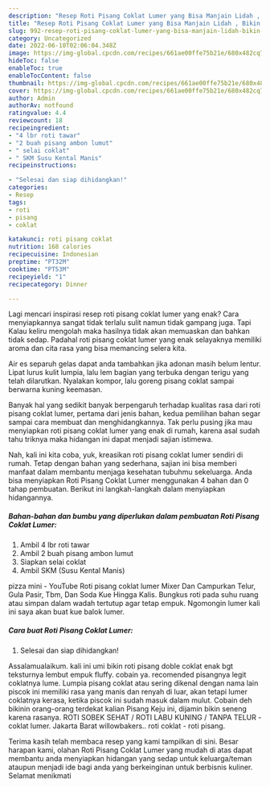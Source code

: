 ```yaml
---
description: "Resep Roti Pisang Coklat Lumer yang Bisa Manjain Lidah , Bikin Ngiler"
title: "Resep Roti Pisang Coklat Lumer yang Bisa Manjain Lidah , Bikin Ngiler"
slug: 992-resep-roti-pisang-coklat-lumer-yang-bisa-manjain-lidah-bikin-ngiler
category: Uncategorized
date: 2022-06-10T02:06:04.348Z
image: https://img-global.cpcdn.com/recipes/661ae00ffe75b21e/680x482cq70/roti-pisang-coklat-lumer-foto-resep-utama.jpg
hideToc: false
enableToc: true
enableTocContent: false
thumbnail: https://img-global.cpcdn.com/recipes/661ae00ffe75b21e/680x482cq70/roti-pisang-coklat-lumer-foto-resep-utama.jpg
cover: https://img-global.cpcdn.com/recipes/661ae00ffe75b21e/680x482cq70/roti-pisang-coklat-lumer-foto-resep-utama.jpg
author: Admin
authorAv: notfound
ratingvalue: 4.4
reviewcount: 18
recipeingredient:
- "4 lbr roti tawar"
- "2 buah pisang ambon lumut"
- " selai coklat"
- " SKM Susu Kental Manis"
recipeinstructions:

- "Selesai dan siap dihidangkan!"
categories:
- Resep
tags:
- roti
- pisang
- coklat

katakunci: roti pisang coklat 
nutrition: 168 calories
recipecuisine: Indonesian
preptime: "PT32M"
cooktime: "PT53M"
recipeyield: "1"
recipecategory: Dinner

---
```



Lagi mencari inspirasi resep roti pisang coklat lumer yang enak? Cara menyiapkannya sangat tidak terlalu sulit namun tidak gampang juga. Tapi Kalau keliru mengolah maka hasilnya tidak akan memuaskan dan bahkan tidak sedap. Padahal roti pisang coklat lumer yang enak selayaknya memiliki aroma dan cita rasa yang bisa memancing selera kita.


Air es separuh gelas dapat anda tambahkan jika adonan masih belum lentur. Lipat lurus kulit lumpia, lalu lem bagian yang terbuka dengan terigu yang telah dilarutkan. Nyalakan kompor, lalu goreng pisang coklat sampai berwarna kuning keemasan.

Banyak hal yang sedikit banyak berpengaruh terhadap kualitas rasa dari roti pisang coklat lumer, pertama dari jenis bahan, kedua pemilihan bahan segar sampai cara membuat dan menghidangkannya. Tak perlu pusing jika mau menyiapkan roti pisang coklat lumer yang enak di rumah, karena asal sudah tahu triknya maka hidangan ini dapat menjadi sajian istimewa.


Nah, kali ini kita coba, yuk, kreasikan roti pisang coklat lumer sendiri di rumah. Tetap dengan bahan yang sederhana, sajian ini bisa memberi manfaat dalam membantu menjaga kesehatan tubuhmu sekeluarga. Anda bisa menyiapkan Roti Pisang Coklat Lumer menggunakan 4 bahan dan 0 tahap pembuatan. Berikut ini langkah-langkah dalam menyiapkan hidangannya.

<!--inarticleads1-->

##### Bahan-bahan dan bumbu yang diperlukan dalam pembuatan Roti Pisang Coklat Lumer:

1. Ambil 4 lbr roti tawar
1. Ambil 2 buah pisang ambon lumut
1. Siapkan  selai coklat
1. Ambil  SKM (Susu Kental Manis)


pizza mini - YouTube Roti pisang coklat lumer Mixer Dan Campurkan Telur, Gula Pasir, Tbm, Dan Soda Kue Hingga Kalis. Bungkus roti pada suhu ruang atau simpan dalam wadah tertutup agar tetap empuk. Ngomongin lumer kali ini saya akan buat kue balok lumer. 

<!--inarticleads2-->

##### Cara buat Roti Pisang Coklat Lumer:


1. Selesai dan siap dihidangkan!

Assalamualaikum. kali ini umi bikin roti pisang doble coklat enak bgt teksturnya lembut empuk fluffy. cobain ya. recomended pisangnya legit coklatnya lume. Lumpia pisang coklat atau sering dikenal dengan nama lain piscok ini memiliki rasa yang manis dan renyah di luar, akan tetapi lumer coklatnya kerasa, ketika piscok ini sudah masuk dalam mulut. Cobain deh bikinin orang-orang terdekat kalian Pisang Keju ini, dijamin bikin seneng karena rasanya. ROTI SOBEK SEHAT / ROTI LABU KUNING / TANPA TELUR - coklat lumer. Jakarta Barat willowbakers.. roti coklat - roti pisang. 

Terima kasih telah membaca resep yang kami tampilkan di sini. Besar harapan kami, olahan Roti Pisang Coklat Lumer yang mudah di atas dapat membantu anda menyiapkan hidangan yang sedap untuk keluarga/teman ataupun menjadi ide bagi anda yang berkeinginan untuk berbisnis kuliner. Selamat menikmati
